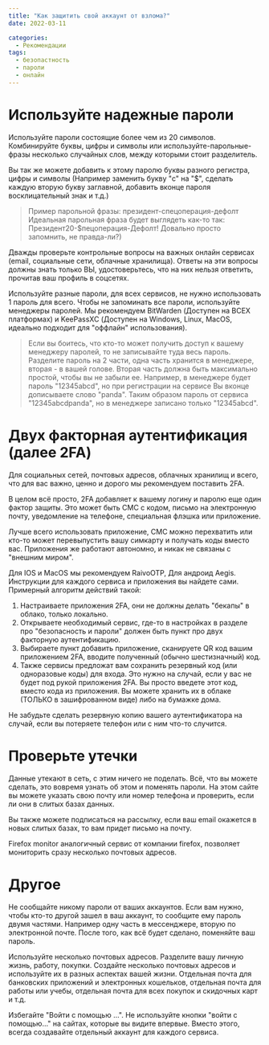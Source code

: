 ```yaml
---
title: "Как защитить свой аккаунт от взлома?"
date: 2022-03-11

categories:
  - Рекомендации
tags:
  - безопастность
  - пароли
  - онлайн
---
```


# Используйте надежные пароли

Используйте пароли состоящие более чем из 20 символов. Комбинируйте буквы, цифры и символы или используйте-парольные-фразы несколько случайных слов, между которыми стоит разделитель.

Вы так же можете добавить к этому паролю буквы разного регистра, цифры и символы (Например заменить букву "с" на "$", сделать каждую вторую букву заглавной, добавить вконце пароля восклицательный знак и т.д.)

> Пример парольной фразы: президент-спецоперация-дефолт
> Идеальная парольная фраза будет выглядеть как-то так:
> Президент20-$пецоперация-Дефолт!
> Довально просто запомнить, не правда-ли?)

Дважды проверьте контрольные вопросы на важных онлайн сервисах (email, социальные сети, облачные хранилища). Ответы на эти вопросы должны знать только ВЫ, удостоверьтесь, что на них нельзя ответить, прочитав ваш профиль в соцсетях.

Используйте разные пароли, для всех сервисов, не нужно использовать 1 пароль для всего. Чтобы не запоминать все пароли, используйте менеджеры паролей. Мы рекомендуем BitWarden (Доступен на ВСЕХ платформах) и KeePassXC (Доступен на Windows, Linux, MacOS, идеально подходит для "оффлайн" использования).

> Если вы боитесь, что кто-то может получить доступ к вашему менеджеру паролей, то не записывайте туда весь пароль. Разделите пароль на 2 части, одна часть хранится в менеджере, вторая - в вашей голове. Вторая часть должна быть максимально простой, чтобы вы не забыли ее. Например, в менеджере будет пароль "12345abcd", но при регистрации на сервисе Вы вконце дописываете слово "panda". Таким образом пароль от сервиса "12345abcdpanda", но в менеджере записано только "12345abcd".

# Двух факторная аутентификация (далее 2FA)

Для социальных сетей, почтовых адресов, облачных хранилищ и всего, что для вас важно, ценно и дорого мы рекомендуем поставить 2FA.

В целом всё просто, 2FA добавляет к вашему логину и паролю еще один фактор защиты. Это может быть СМС с кодом, письмо на электронную почту, уведомление на телефоне, специальная флэшка или приложение.

Лучше всего использовать приложение, СМС можно перехватить или кто-то может перевыпустить вашу симкарту и получать коды вместо вас. Приложения же работают автономно, и никак не связаны с "внешним миром".

Для IOS и MacOS мы рекомендуем RaivoOTP, Для андроид Aegis. Инструкции для каждого сервиса и приложения вы найдете сами. Примерный алгоритм действий такой:

1. Настраиваете приложения 2FA, они не должны делать "бекапы" в облако, только локально.
2. Открываете необходимый сервис, где-то в настройках в разделе про "безопасность и пароли" должен быть пункт про двух факторную аутентификацию.
3. Выбираете пункт добавить приложение, сканируете QR код вашим приложением 2FA, вводите полученный (обычно шестизначный) код.
4. Также сервисы предложат вам сохранить резервный код (или одноразовые коды) для входа. Это нужно на случай, если у вас не будет под рукой приложения 2FA. Вы просто введете этот код, вместо кода из приложения. Вы можете хранить их в облаке (ТОЛЬКО в зашифрованном виде) либо на бумажке дома.

Не забудьте сделать резервную копию вашего аутентификатора на случай, если вы потеряете телефон или с ним что-то случится.

# Проверьте утечки

Данные утекают в сеть, с этим ничего не поделать. Всё, что вы можете сделать, это вовремя узнать об этом и поменять пароли. На этом сайте вы можете указать свою почту или номер телефона и проверить, если ли они в слитых базах данных.

Вы также можете подписаться на рассылку, если ваш email окажется в новых слитых базах, то вам придет письмо на почту.

Firefox monitor аналогичный сервис от компании firefox, позволяет мониторить сразу несколько почтовых адресов.

# Другое

Не сообщайте никому пароли от ваших аккаунтов. Если вам нужно, чтобы кто-то другой зашел в ваш аккаунт, то сообщите ему пароль двумя частями. Например одну часть в мессенджере, вторую по электронной почте. После того, как всё будет сделано, поменяйте ваш пароль.

Используйте несколько почтовых адресов. Разделите вашу личную жизнь, работу, покупки. Создайте несколько почтовых адресов и используйте их в разных аспектах вашей жизни. Отдельная почта для банковских приложений и электронных кошельков, отдельная почта для работы или учебы, отдельная почта для всех покупок и скидочных карт и т.д.

Избегайте "Войти с помощью ...". Не используйте кнопки "войти с помощью..." на сайтах, которые вы видите впервые. Вместо этого, всегда создавайте отдельный аккаунт для каждого сервиса.








